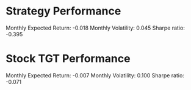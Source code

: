 # Strategy Performance
Monthly Expected Return: -0.018
Monthly Volatility: 0.045
Sharpe ratio: -0.395
# Stock TGT Performance
Monthly Expected Return: -0.007
Monthly Volatility: 0.100
Sharpe ratio: -0.071

